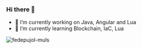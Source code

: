 ### Hi there 👋

- 🔭 I’m currently working on Java, Angular and Lua
- 🌱 I’m currently learning Blockchain, IaC, Lua

![fedepujol-muls](https://github-readme-stats.vercel.app/api/top-langs/?username=fedepujol&theme=radical&layout=compact)
